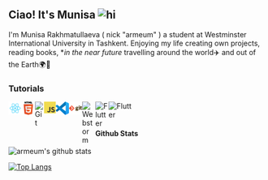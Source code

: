 ## Ciao! It's Munisa  <img src="https://user-images.githubusercontent.com/1303154/88677602-1635ba80-d120-11ea-84d8-d263ba5fc3c0.gif" width="28px" alt="hi"> <br>

I'm Munisa Rakhmatullaeva ( nick "armeum" ) a student at Westminster International University in Tashkent. Enjoying my life creating own projects, reading books, **in the near future* travelling around the world✈️ and out of the Earth🌍🌌

### Tutorials

<img align="left" alt="React" width="26px" src="https://raw.githubusercontent.com/github/explore/80688e429a7d4ef2fca1e82350fe8e3517d3494d/topics/react/react.png" />

<img align="left" alt="HTML5" width="26px" src="https://raw.githubusercontent.com/github/explore/80688e429a7d4ef2fca1e82350fe8e3517d3494d/topics/html/html.png" />

<img align="left" alt="Git" width="18px" src="https://upload.wikimedia.org/wikipedia/commons/thumb/d/d5/CSS3_logo_and_wordmark.svg/1200px-CSS3_logo_and_wordmark.svg.png" />

<img align="left" alt="JavaScript" width="23px" src="https://raw.githubusercontent.com/github/explore/80688e429a7d4ef2fca1e82350fe8e3517d3494d/topics/javascript/javascript.png" />

<img align="left" alt="Visual Studio Code" width="26px" src="https://raw.githubusercontent.com/github/explore/80688e429a7d4ef2fca1e82350fe8e3517d3494d/topics/visual-studio-code/visual-studio-code.png" />

<img align="left" alt="Git" width="26px" src="https://raw.githubusercontent.com/github/explore/80688e429a7d4ef2fca1e82350fe8e3517d3494d/topics/git/git.png" />

<img align="left" alt="Webstorm" width="26px" src="https://upload.wikimedia.org/wikipedia/commons/thumb/c/c0/WebStorm_Icon.svg/1200px-WebStorm_Icon.svg.png" />

<img align="left" alt="Flutter" width="26px" src="https://cdn-images-1.medium.com/v2/resize:fit:1200/1*5-aoK8IBmXve5whBQM90GA.png" />

<img align="left" alt="Flutter" width="50px" src="https://miro.medium.com/v2/resize:fit:1400/1*_NVBTVdmjt3Qvq3CZOySXg.png" />

<br>
<br>

#### Github Stats
![armeum's github stats](https://github-readme-stats.vercel.app/api?username=MunisaR&count_private=true&theme=tokyonight&hide=contribs,prs)


[![Top Langs](https://github-readme-stats.vercel.app/api/top-langs/?username=MunisaR&langs_count=8&layout=compact&theme=tokyonight)](https://github.com/anuraghazra/github-readme-stats)


<!--START_SECTION:waka-->
<!--END_SECTION:waka-->
